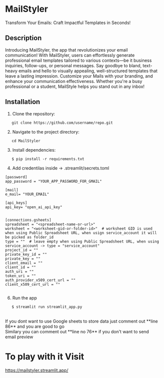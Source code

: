 # MailStyler
Transform Your Emails: Craft Impactful Templates in Seconds!

## Description
Introducing MailStyler, the app that revolutionizes your email communication! With MailStyler, users can effortlessly generate professional email templates tailored to various contexts—be it business inquiries, follow-ups, or personal messages. Say goodbye to bland, text-heavy emails and hello to visually appealing, well-structured templates that leave a lasting impression. Customize your Mails with your branding, and enhance your communication effectiveness. Whether you're a busy professional or a student, MailStyle helps you stand out in any inbox!

## Installation
1. Clone the repository:
```
   git clone https://github.com/username/repo.git
```
2. Navigate to the project directory:
```
   cd MailStyler
```
3. Install dependencies:
```
   $ pip install -r requirements.txt
```
4. Add credentilas inside ->
.streamlit/secrets.toml
```
[password]
app_password = "YOUR_APP_PASSWORD_FOR_GMAIL"

[mail]
e_mail= "YOUR_EMAIL"

[api_keys]
api_key= "open_ai_api_key"


[connections.gsheets]
spreadsheet = "<spreadsheet-name-or-url>"
worksheet = "<worksheet-gid-or-folder-id>"  # worksheet GID is used when using Public Spreadsheet URL, when usign service_account it will be picked as folder_id
type = ""  # leave empty when using Public Spreadsheet URL, when using service_account -> type = "service_account"
project_id = ""
private_key_id = ""
private_key = ""
client_email = ""
client_id = ""
auth_uri = ""
token_uri = ""
auth_provider_x509_cert_url = ""
client_x509_cert_url = ""


```

6. Run the app

```
   $ streamlit run streamlit_app.py
 ```
<br>
If you dont want to use Google sheets to store data just comment out **line 86** and you are good to go <br>
Similary you can comment out **line no 76** if you don't want to send email preview
<br>

# To play with it Visit
https://mailstyler.streamlit.app/
